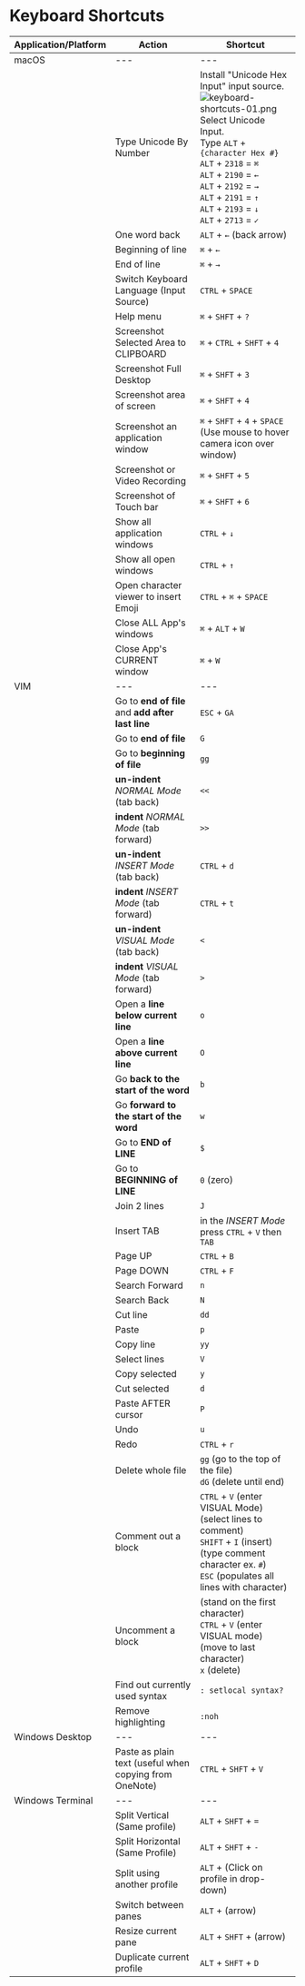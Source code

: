 # Keyboard Shortcuts

| Application/Platform | Action                                                 | Shortcut                                                                                                                                                                                                                                                                                                           |
|----------------------|--------------------------------------------------------|--------------------------------------------------------------------------------------------------------------------------------------------------------------------------------------------------------------------------------------------------------------------------------------------------------------------|
| macOS                | ---                                                    | ---                                                                                                                                                                                                                                                                                                                |
|                      | Type Unicode By Number                                 | Install "Unicode Hex Input" input source. ![keyboard-shortcuts-01.png](keyboard-shortcuts-01.png) Select Unicode Input.<br/>Type `ALT` + `{character Hex #}`<br/>`ALT` + `2318` = `⌘`<br/>`ALT` + `2190` = `←`<br/>`ALT` + `2192` = `→`<br/>`ALT` + `2191` = `↑`<br/>`ALT` + `2193` = `↓`<br/>`ALT` + `2713` = `✓` |
|                      | One word back                                          | `ALT` + `←` (back arrow)                                                                                                                                                                                                                                                                                           |
|                      | Beginning of line                                      | `⌘` + `←`                                                                                                                                                                                                                                                                                                          |
|                      | End of line                                            | `⌘` + `→`                                                                                                                                                                                                                                                                                                          |
|                      | Switch Keyboard Language (Input Source)                | `CTRL` + `SPACE`                                                                                                                                                                                                                                                                                                   |
|                      | Help menu                                              | `⌘` + `SHFT` + `?`                                                                                                                                                                                                                                                                                                 |
|                      | Screenshot Selected Area to CLIPBOARD                  | `⌘` + `CTRL` + `SHFT` + `4`                                                                                                                                                                                                                                                                                        |
|                      | Screenshot Full Desktop                                | `⌘` + `SHFT` + `3`                                                                                                                                                                                                                                                                                                 |
|                      | Screenshot area of screen                              | `⌘` + `SHFT` + `4`                                                                                                                                                                                                                                                                                                 |
|                      | Screenshot an application window                       | `⌘` + `SHFT` + `4` + `SPACE` (Use mouse to hover camera icon over window)                                                                                                                                                                                                                                          |
|                      | Screenshot or Video Recording                          | `⌘` + `SHFT` + `5`                                                                                                                                                                                                                                                                                                 |
|                      | Screenshot of Touch bar                                | `⌘` + `SHFT` + `6`                                                                                                                                                                                                                                                                                                 |
|                      | Show all application windows                           | `CTRL` + `↓`                                                                                                                                                                                                                                                                                                       |
|                      | Show all open windows                                  | `CTRL` + `↑`                                                                                                                                                                                                                                                                                                       |
|                      | Open character viewer to insert Emoji                  | `CTRL` + `⌘` + `SPACE`                                                                                                                                                                                                                                                                                             |
|                      | Close ALL App's windows                                | `⌘` + `ALT` + `W`                                                                                                                                                                                                                                                                                                  |
|                      | Close App's CURRENT window                             | `⌘` + `W`                                                                                                                                                                                                                                                                                                          |
| VIM                  | ---                                                    | ---                                                                                                                                                                                                                                                                                                                |
|                      | Go to **end of file** and **add after last line**      | `ESC` + `GA`                                                                                                                                                                                                                                                                                                       |
|                      | Go to **end of file**                                  | `G`                                                                                                                                                                                                                                                                                                                |
|                      | Go to **beginning of file**                            | `gg`                                                                                                                                                                                                                                                                                                               |
|                      | **un-indent** _NORMAL Mode_ (tab back)                 | `<<`                                                                                                                                                                                                                                                                                                               |
|                      | **indent** _NORMAL Mode_ (tab forward)                 | `>>`                                                                                                                                                                                                                                                                                                               |
|                      | **un-indent** _INSERT Mode_ (tab back)                 | `CTRL` + `d`                                                                                                                                                                                                                                                                                                       |
|                      | **indent** _INSERT Mode_ (tab forward)                 | `CTRL` + `t`                                                                                                                                                                                                                                                                                                       |
|                      | **un-indent** _VISUAL Mode_ (tab back)                 | `<`                                                                                                                                                                                                                                                                                                                |
|                      | **indent** _VISUAL Mode_ (tab forward)                 | `>`                                                                                                                                                                                                                                                                                                                |
|                      | Open a **line below current line**                     | `o`                                                                                                                                                                                                                                                                                                                |
|                      | Open a **line above current line**                     | `O`                                                                                                                                                                                                                                                                                                                |
|                      | Go **back to the start of the word**                   | `b`                                                                                                                                                                                                                                                                                                                |
|                      | Go **forward to the start of the word**                | `w`                                                                                                                                                                                                                                                                                                                |
|                      | Go to **END of LINE**                                  | `$`                                                                                                                                                                                                                                                                                                                |
|                      | Go to **BEGINNING of LINE**                            | `0` (zero)                                                                                                                                                                                                                                                                                                         |
|                      | Join 2 lines                                           | `J`                                                                                                                                                                                                                                                                                                                |
|                      | Insert TAB                                             | in the _INSERT Mode_ press `CTRL` + `V` then `TAB`                                                                                                                                                                                                                                                                 |
|                      | Page UP                                                | `CTRL` + `B`                                                                                                                                                                                                                                                                                                       |
|                      | Page DOWN                                              | `CTRL` + `F`                                                                                                                                                                                                                                                                                                       |
|                      | Search Forward                                         | `n`                                                                                                                                                                                                                                                                                                                |
|                      | Search Back                                            | `N`                                                                                                                                                                                                                                                                                                                |
|                      | Cut line                                               | `dd`                                                                                                                                                                                                                                                                                                               |
|                      | Paste                                                  | `p`                                                                                                                                                                                                                                                                                                                |
|                      | Copy line                                              | `yy`                                                                                                                                                                                                                                                                                                               |
|                      | Select lines                                           | `V`                                                                                                                                                                                                                                                                                                                |
|                      | Copy selected                                          | `y`                                                                                                                                                                                                                                                                                                                |
|                      | Cut selected                                           | `d`                                                                                                                                                                                                                                                                                                                |
|                      | Paste AFTER cursor                                     | `P`                                                                                                                                                                                                                                                                                                                |
|                      | Undo                                                   | `u`                                                                                                                                                                                                                                                                                                                |
|                      | Redo                                                   | `CTRL` + `r`                                                                                                                                                                                                                                                                                                       |
|                      | Delete whole file                                      | `gg` (go to the top of the file)<br/>`dG` (delete until end)                                                                                                                                                                                                                                                       |
|                      | Comment out a block                                    | `CTRL` + `V` (enter VISUAL Mode)<br/>(select lines to comment)<br/>`SHIFT` + `I` (insert)<br/>(type comment character ex. `#`)<br/>`ESC` (populates all lines with character)                                                                                                                                      |
|                      | Uncomment a block                                      | (stand on the first character)<br/>`CTRL` + `V` (enter VISUAL mode)<br/>(move to last character)<br/>`x` (delete)                                                                                                                                                                                                  |
|                      | Find out currently used syntax                         | `: setlocal syntax?`                                                                                                                                                                                                                                                                                               |
|                      | Remove highlighting                                    | `:noh`                                                                                                                                                                                                                                                                                                             |
| Windows Desktop      | ---                                                    | ---                                                                                                                                                                                                                                                                                                                |
|                      | Paste as plain text (useful when copying from OneNote) | `CTRL` + `SHFT` + `V`                                                                                                                                                                                                                                                                                              |
| Windows Terminal     | ---                                                    | ---                                                                                                                                                                                                                                                                                                                |
|                      | Split Vertical (Same profile)                          | `ALT` + `SHFT` + `=`                                                                                                                                                                                                                                                                                               |
|                      | Split Horizontal (Same Profile)                        | `ALT` + `SHFT` + `-`                                                                                                                                                                                                                                                                                               |
|                      | Split using another profile                            | `ALT` + (Click on profile in drop-down)                                                                                                                                                                                                                                                                            |
|                      | Switch between panes                                   | `ALT` + (arrow)                                                                                                                                                                                                                                                                                                    |
|                      | Resize current pane                                    | `ALT` + `SHFT` + (arrow)                                                                                                                                                                                                                                                                                           |
|                      | Duplicate current profile                              | `ALT` + `SHFT` + `D`                                                                                                                                                                                                                                                                                               |
